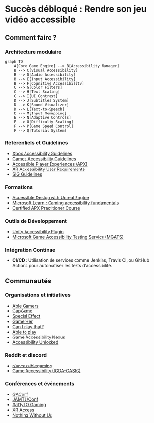 # Succès débloqué : Rendre son jeu vidéo accessible

## Comment faire ?

### Architecture modulaire
```mermaid
graph TD
    A[Core Game Engine] --> B[Accessibility Manager]
    B --> C[Visual Accessibility]
    B --> D[Audio Accessibility]
    B --> E[Input Accessibility]
    B --> F[Cognitive Accessibility]
    C --> G[Color Filters]
    C --> H[Text Scaling]
    C --> I[UI Contrast]
    D --> J[Subtitles System]
    D --> K[Sound Visualizer]
    D --> L[Text-to-Speech]
    E --> M[Input Remapping]
    E --> N[Adaptive Controls]
    F --> O[Difficulty Scaling]
    F --> P[Game Speed Control]
    F --> Q[Tutorial System]
```

### Référentiels et Guidelines
- [Xbox Accessibility Guidelines](https://docs.microsoft.com/en-us/gaming/accessibility/xbox-accessibility-guidelines)
- [Games Accessibility Guidelines](http://gameaccessibilityguidelines.com/)
- [Accessible Player Experiences (APX)](https://accessible.games/)
- [XR Accessibility User Requirements](https://www.w3.org/TR/xaur/)
- [SIG Guidelines](https://igda-gasig.org/get-involved/sig-initiatives/resources-for-game-developers/sig-guidelines/)

### Formations
- [Accessible Design with Unreal Engine](https://dev.epicgames.com/community/learning/courses/7M1/accessible-design-with-unreal-engine/yGwl/accessible-design-in-unreal-engine-overview)
- [Microsoft Learn : Gaming accessibility fundamentals](https://learn.microsoft.com/en-us/training/paths/gaming-accessibility-fundamentals/)
- [Certified APX Practitioner Course](https://accessible.games/certified-apx-practitioner-course/)

### Outils de Développement
- [Unity Accessibility Plugin](https://github.com/mikrima/UnityAccessibilityPlugin)
- [Microsoft Game Accessibility Testing Service (MGATS)](https://learn.microsoft.com/en-us/gaming/accessibility/mgats)

### Intégration Continue
- **CI/CD** : Utilisation de services comme Jenkins, Travis CI, ou GitHub Actions pour automatiser les tests d’accessibilité.

## Communautés
### Organisations et initiatives
- [Able Gamers](https://ablegamers.org/)
- [CapGame](https://capgame.fr/)
- [Special Effect](https://www.specialeffect.org.uk/)
- [Game'Her](https://gameher.fr/)
- [Can I play that?](https://caniplaythat.com/)
- [Able to play](https://abletoplay.com/)
- [Game Accessibility Nexus](https://www.gameaccessibilitynexus.com/)
- [Accessibility Unlocked](https://www.accessunlocked.games/)

### Reddit et discord
- [r/accessiblegaming](https://www.reddit.com/r/accessiblegaming/)
- [Game Accessibility (IGDA-GASIG)](https://discord.gg/ZEtgxJFbqu)

### Conférences et événements
- [GAConf](https://www.gaconf.com/)
- [JAMTL/Conf](https://www.linkedin.com/company/jamtl-conf/)
- [#a11yTO Gaming](https://gaming.a11yto.com/)
- [XR Access](https://xraccess.org/)
- [Nothing Without Us](https://www.nothingwithoutus.co.uk/)
